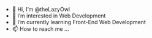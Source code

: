 - 👋 Hi, I’m @theLazyOwl
- 👀 I’m interested in Web Development
- 🌱 I’m currently learning Front-End Web Development
- 📫 How to reach me ...

<!---
theLazyOwl/theLazyOwl is a ✨ special ✨ repository because its `README.md` (this file) appears on your GitHub profile.
You can click the Preview link to take a look at your changes.
--->
